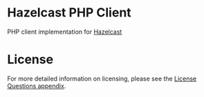 # Hazelcast PHP Client

PHP client implementation for [Hazelcast](http://www.hazelcast.org)


# License

For more detailed information on licensing, please see the [License Questions appendix](http://docs.hazelcast.org/docs/latest/manual/html-single/index.html#license-questions).
